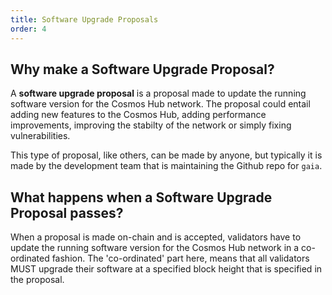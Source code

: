 ```yaml
---
title: Software Upgrade Proposals
order: 4
---
```


## Why make a Software Upgrade Proposal?

A **software upgrade proposal** is a proposal made to update the running software version for the Cosmos Hub network. The proposal could entail adding new features to the Cosmos Hub, adding performance improvements, improving the stabilty of the network or simply fixing vulnerabilities.

This type of proposal, like others, can be made by anyone, but typically it is made by the development team that is maintaining the Github repo for `gaia`.

## What happens when a Software Upgrade Proposal passes?

When a proposal is made on-chain and is accepted, validators have to update the running software version for the Cosmos Hub network in a co-ordinated fashion. The 'co-ordinated' part here, means that all validators MUST upgrade their software at a specified block height that is specified in the proposal.
